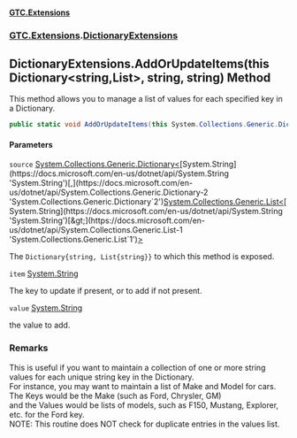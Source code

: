 #### [GTC.Extensions](GTC.Extensions.md 'GTC.Extensions')
### [GTC.Extensions](GTC.Extensions.md#GTC.Extensions 'GTC.Extensions').[DictionaryExtensions](GTC.Extensions.md#GTC.Extensions.DictionaryExtensions 'GTC.Extensions.DictionaryExtensions')

## DictionaryExtensions.AddOrUpdateItems(this Dictionary<string,List<string>>, string, string) Method

This method allows you to manage a list of values for each specified key in a Dictionary.

```csharp
public static void AddOrUpdateItems(this System.Collections.Generic.Dictionary<string,System.Collections.Generic.List<string>> source, string item, string value);
```
#### Parameters

<a name='GTC.Extensions.DictionaryExtensions.AddOrUpdateItems(thisSystem.Collections.Generic.Dictionary_string,System.Collections.Generic.List_string__,string,string).source'></a>

`source` [System.Collections.Generic.Dictionary&lt;](https://docs.microsoft.com/en-us/dotnet/api/System.Collections.Generic.Dictionary-2 'System.Collections.Generic.Dictionary`2')[System.String](https://docs.microsoft.com/en-us/dotnet/api/System.String 'System.String')[,](https://docs.microsoft.com/en-us/dotnet/api/System.Collections.Generic.Dictionary-2 'System.Collections.Generic.Dictionary`2')[System.Collections.Generic.List&lt;](https://docs.microsoft.com/en-us/dotnet/api/System.Collections.Generic.List-1 'System.Collections.Generic.List`1')[System.String](https://docs.microsoft.com/en-us/dotnet/api/System.String 'System.String')[&gt;](https://docs.microsoft.com/en-us/dotnet/api/System.Collections.Generic.List-1 'System.Collections.Generic.List`1')[&gt;](https://docs.microsoft.com/en-us/dotnet/api/System.Collections.Generic.Dictionary-2 'System.Collections.Generic.Dictionary`2')

The `Dictionary{string, List{string}}` to which this method is exposed.

<a name='GTC.Extensions.DictionaryExtensions.AddOrUpdateItems(thisSystem.Collections.Generic.Dictionary_string,System.Collections.Generic.List_string__,string,string).item'></a>

`item` [System.String](https://docs.microsoft.com/en-us/dotnet/api/System.String 'System.String')

The key to update if present, or to add if not present.

<a name='GTC.Extensions.DictionaryExtensions.AddOrUpdateItems(thisSystem.Collections.Generic.Dictionary_string,System.Collections.Generic.List_string__,string,string).value'></a>

`value` [System.String](https://docs.microsoft.com/en-us/dotnet/api/System.String 'System.String')

the value to add.

### Remarks
This is useful if you want to maintain a collection of one or more string values for each unique string key in the Dictionary.  
For instance, you may want to maintain a list of Make and Model for cars. The Keys would be the Make (such as Ford, Chrysler, GM)  
and the Values would be lists of models, such as F150, Mustang, Explorer, etc. for the Ford key.  
NOTE: This routine does NOT check for duplicate entries in the values list.